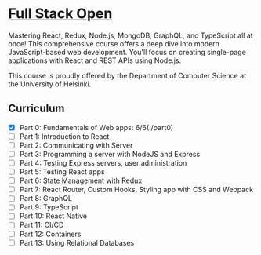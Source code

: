 # [Full Stack Open](https://fullstackopen.com/en/)

Mastering React, Redux, Node.js, MongoDB, GraphQL, and TypeScript all at once! This comprehensive course offers a deep dive into modern JavaScript-based web development. You'll focus on creating single-page applications with React and REST APIs using Node.js.

This course is proudly offered by the Department of Computer Science at the University of Helsinki.

## Curriculum

- [x] Part 0: Fundamentals of Web apps: 6/6(./part0)
- [ ] Part 1: Introduction to React
- [ ] Part 2: Communicating with Server
- [ ] Part 3: Programming a server with NodeJS and Express
- [ ] Part 4: Testing Express servers, user administration
- [ ] Part 5: Testing React apps
- [ ] Part 6: State Management with Redux
- [ ] Part 7: React Router, Custom Hooks, Styling app with CSS and Webpack
- [ ] Part 8: GraphQL
- [ ] Part 9: TypeScript
- [ ] Part 10: React Native
- [ ] Part 11: CI/CD
- [ ] Part 12: Containers
- [ ] Part 13: Using Relational Databases
